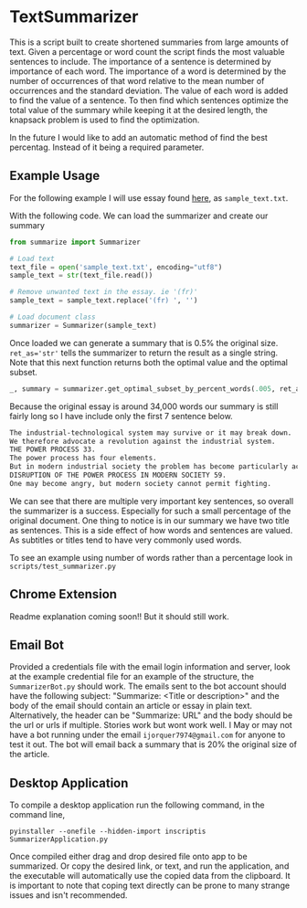 # TextSummarizer
This is a script built to create shortened summaries from 
large amounts of text. Given a percentage or word count the
script finds the most valuable sentences to include. The 
importance of a sentence is determined by importance of 
each word. The importance of a word is determined by the 
number of occurrences of that word relative to the mean 
number of occurrences and the standard deviation. The value
of each word is added to find the value of a sentence. To
then find which sentences optimize the total value of the 
summary while keeping it at the desired length, the knapsack problem 
is used to find the optimization.

In the future I would like to add an automatic method of find the best percentag.
Instead of it being a required parameter.

## Example Usage
For the following example I will use essay found [here](http://editions-hache.com/essais/kaczynski/kaczynski2.html),
as `sample_text.txt`. 

With the following code. We can load the summarizer and create our summary
```python
from summarize import Summarizer 

# Load text
text_file = open('sample_text.txt', encoding="utf8")
sample_text = str(text_file.read())

# Remove unwanted text in the essay. ie '(fr)'
sample_text = sample_text.replace('(fr) ', '')

# Load document class
summarizer = Summarizer(sample_text)

```
Once loaded we can generate a summary that is 0.5% the original size. `ret_as='str'` tells the summarizer to return the
result as a single string. Note that this next function returns both the optimal value and the optimal subset.
```python
_, summary = summarizer.get_optimal_subset_by_percent_words(.005, ret_as='str')
```
Because the original essay is around 34,000 words our summary is still fairly long so I have include only the first 7
sentence below.
```txt
The industrial-technological system may survive or it may break down.
We therefore advocate a revolution against the industrial system.
THE POWER PROCESS 33.
The power process has four elements.
But in modern industrial society the problem has become particularly acute.
DISRUPTION OF THE POWER PROCESS IN MODERN SOCIETY 59.
One may become angry, but modern society cannot permit fighting.
```
We can see that there are multiple very important key 
sentences, so overall the summarizer is a success. Especially for such a small percentage of the original document. 
One thing to notice is in our summary we have two title as sentences. This is a side effect of how words and sentences
are valued. As subtitles or titles tend to have very commonly used words.

To see an example using number of words rather than a percentage look in `scripts/test_summarizer.py`

## Chrome Extension
Readme explanation coming soon!! But it should still work.

## Email Bot
Provided a credentials file with the email login information and server, 
look at the example credential file for an example of the structure, 
the `SummarizerBot.py` should work. The emails sent to the bot account 
should have the following subject: "Summarize: \<Title or description\>"
and the body of the email should contain an article or essay in plain 
text. Alternatively, the header can be "Summarize: URL" and the body 
should be the url or urls if multiple. Stories work but wont work well. I May or may not have a 
bot running under the email `ijorquer7974@gmail.com` for anyone to test 
it out. The bot will email back a summary that is 20% the original size
of the article.

## Desktop Application
To compile a desktop application run the following 
command, in the command line,
```
pyinstaller --onefile --hidden-import inscriptis SummarizerApplication.py
```
Once compiled either drag and drop desired file onto app to be summarized. 
Or copy the desired link, or text, and run the application, and 
the executable will automatically use the copied data from 
the clipboard. It is important to note that coping text 
directly can be prone to many strange issues and isn't 
recommended.
